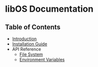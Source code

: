 # libOS Documentation

## Table of Contents

- [Introduction](./introduction.md)
- [Installation Guide](./installation.md)
- API Reference
  - [File System](./fs.md)
  - [Environment Variables](./env.md)
